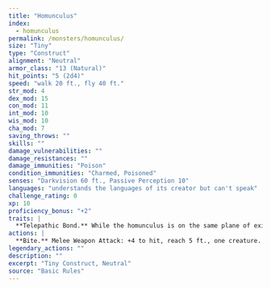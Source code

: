 ```yaml
---
title: "Homunculus"
index:
  - homunculus
permalink: /monsters/homunculus/
size: "Tiny"
type: "Construct"
alignment: "Neutral"
armor_class: "13 (Natural)"
hit_points: "5 (2d4)"
speed: "walk 20 ft., fly 40 ft."
str_mod: 4
dex_mod: 15
con_mod: 11
int_mod: 10
wis_mod: 10
cha_mod: 7
saving_throws: ""
skills: ""
damage_vulnerabilities: ""
damage_resistances: ""
damage_immunities: "Poison"
condition_immunities: "Charmed, Poisoned"
senses: "Darkvision 60 ft., Passive Perception 10"
languages: "understands the languages of its creator but can't speak"
challenge_rating: 0
xp: 10
proficiency_bonus: "+2"
traits: |
  **Telepathic Bond.** While the homunculus is on the same plane of existence as its master, it can magically convey what it senses to its master, and the two can communicate telepathically.
actions: |
  **Bite.** Melee Weapon Attack: +4 to hit, reach 5 ft., one creature. Hit: 1 piercing damage, and the target must succeed on a DC 10 Constitution saving throw or be poisoned for 1 minute. If the saving throw fails by 5 or more, the target is instead poisoned for 5 (1d10) minutes and unconscious while poisoned in this way.  
legendary_actions: ""
description: ""
excerpt: "Tiny Construct, Neutral"
source: "Basic Rules"
---
```

